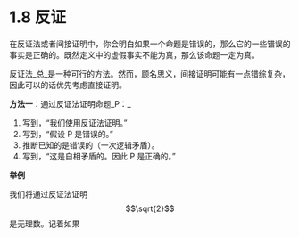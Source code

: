 # 1.8 反证

在反证法或者间接证明中，你会明白如果一个命题是错误的，那么它的一些错误的事实是正确的。既然定义中的虚假事实不能为真，那么该命题一定为真。

反证法_总_是一种可行的方法。然而，顾名思义，间接证明可能有一点错综复杂，因此可以的话优先考虑直接证明。

**方法一**：通过反证法证明命题_P：_

1. 写到，“我们使用反证法证明。”
2. 写到，“假设 P 是错误的。”
3. 推断已知的是错误的（一次逻辑矛盾）。
4. 写到，“这是自相矛盾的。因此 P 是正确的。”

**举例**

我们将通过反证法证明$$\sqrt{2}$$ 是无理数。记着如果






